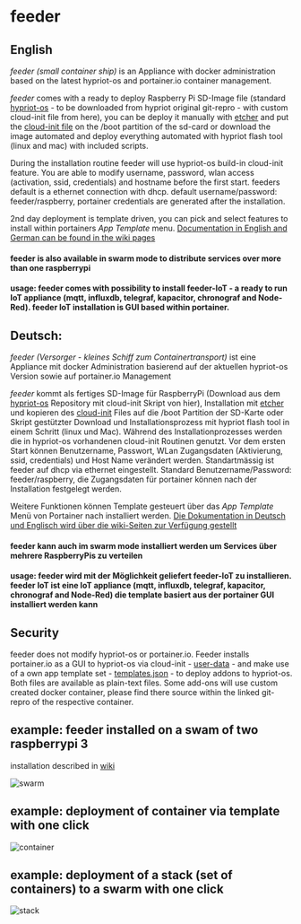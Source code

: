 # feeder


## English
*feeder (small container ship)* is an Appliance with docker administration based on the latest hypriot-os and portainer.io container management.

*feeder* comes with a ready to deploy Raspberry Pi SD-Image file (standard [hypriot-os](https://github.com/hypriot/image-builder-rpi/releases)  - to be downloaded from hypriot original git-repro -  with custom cloud-init file from here), you can be deploy it manually with [etcher](https://etcher.io) and put the [cloud-init file](https://raw.githubusercontent.com/holgerimbery/feeder/master/user-data.yml) on the /boot partition of the sd-card or download the image automated and deploy everything automated with hypriot flash tool (linux and mac) with included scripts.

During the installation routine feeder will use hypriot-os build-in cloud-init feature.
You are able to modify username, password, wlan access (activation, ssid, credentials) and hostname before the first start.
feeders default is a ethernet connection with dhcp. default username/password: feeder/raspberry, portainer credentials are generated after the installation.

2nd day deployment is template driven, you can pick and select features to install within portainers *App Template* menu. 
[Documentation in English and German can be found in the wiki pages](https://github.com/holgerimbery/feeder/wiki)
#### feeder is also available in swarm mode to distribute services over more than one raspberrypi
#### usage: feeder comes with possibility to install feeder-IoT - a ready to run IoT appliance (mqtt, influxdb, telegraf, kapacitor, chronograf and Node-Red). feeder IoT installation is GUI based within portainer.

## Deutsch: 
*feeder (Versorger - kleines Schiff zum Containertransport)* ist eine Appliance mit docker Administration basierend auf der aktuellen hypriot-os Version sowie auf portainer.io Management

*feeder* kommt als fertiges SD-Image für RaspberryPi (Download aus dem [hypriot-os](https://github.com/hypriot/image-builder-rpi/releases) Repository mit cloud-init Skript von hier), Installation mit [etcher](https://etcher.io) und kopieren des [cloud-init](https://raw.githubusercontent.com/holgerimbery/feeder/master/user-data.yml) Files auf die /boot Partition der SD-Karte oder Skript gestützter Download und Installationsprozess mit hypriot flash tool in einem Schritt (linux und Mac). Während des 
Installationprozesses werden die in hypriot-os vorhandenen cloud-init Routinen genutzt.
Vor dem ersten Start können Benutzername, Passwort, WLan Zugangsdaten (Aktivierung, ssid, credentials) und Host Name verändert werden.
Standartmässig ist feeder auf dhcp via ethernet eingestellt. Standard Benutzername/Password: feeder/raspberry, die Zugangsdaten für portainer können nach der Installation festgelegt werden.

Weitere Funktionen können Template gesteuert über das *App Template* Menü von Portainer nach installiert werden.
[Die Dokumentation in Deutsch und Englisch wird über die wiki-Seiten zur Verfügung gestellt](https://github.com/holgerimbery/feeder/wiki)
#### feeder kann auch im swarm mode installiert werden um Services über mehrere RaspberryPis zu verteilen
#### usage: feeder wird mit der Möglichkeit geliefert feeder-IoT zu installieren. feeder IoT ist eine  IoT appliance (mqtt, influxdb, telegraf, kapacitor, chronograf and Node-Red) die template basiert aus der portainer GUI installiert werden kann

## Security
feeder does not modify hypriot-os or portainer.io. Feeder installs portainer.io as a GUI to hypriot-os via cloud-init - [user-data](https://raw.githubusercontent.com/holgerimbery/feeder/master/user-data.yml) - and make use of a own app template set - [templates.json](https://raw.githubusercontent.com/holgerimbery/feeder/master/templates.json) - to deploy addons to hypriot-os. Both files are available as plain-text files. Some add-ons will use custom created docker container, please find there source within the linked git-repro of the respective container.

## example: feeder installed on a swam of two raspberrypi 3 
installation described in [wiki](https://github.com/holgerimbery/feeder/wiki/installation-swarm-mode---feeder-on-a-raspberrypi-cluster)

![swarm](https://github.com/holgerimbery/feeder/raw/master/pictures/swarm_success.png)

## example: deployment of container via template with one click

![container](https://github.com/holgerimbery/feeder/raw/master/pictures/container.png)

## example: deployment of a stack (set of containers) to a swarm with one click

![stack](https://github.com/holgerimbery/feeder/raw/master/pictures/stack.png)

